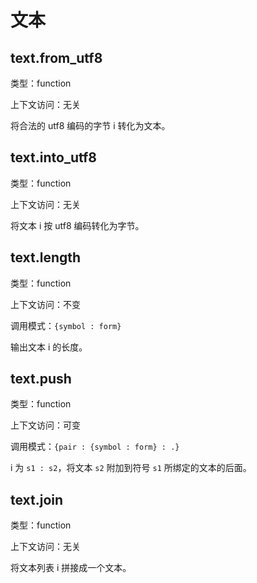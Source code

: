 # 文本

## text.from_utf8

类型：function

上下文访问：无关

将合法的 utf8 编码的字节 i 转化为文本。

## text.into_utf8

类型：function

上下文访问：无关

将文本 i 按 utf8 编码转化为字节。

## text.length

类型：function

上下文访问：不变

调用模式：`{symbol : form}`

输出文本 i 的长度。

## text.push

类型：function

上下文访问：可变

调用模式：`{pair : {symbol : form} : .}`

i 为 `s1 : s2`，将文本 `s2` 附加到符号 `s1` 所绑定的文本的后面。

## text.join

类型：function

上下文访问：无关

将文本列表 i 拼接成一个文本。
